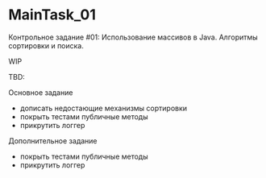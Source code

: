 # MainTask_01
Контрольное задание #01: Использование массивов в Java. Алгоритмы сортировки и поиска.

WIP

TBD: 

Основное задание
- дописать недостающие механизмы сортировки
- покрыть тестами публичные методы
- прикрутить логгер

Дополнительное задание
- покрыть тестами публичные методы
- прикрутить логгер

